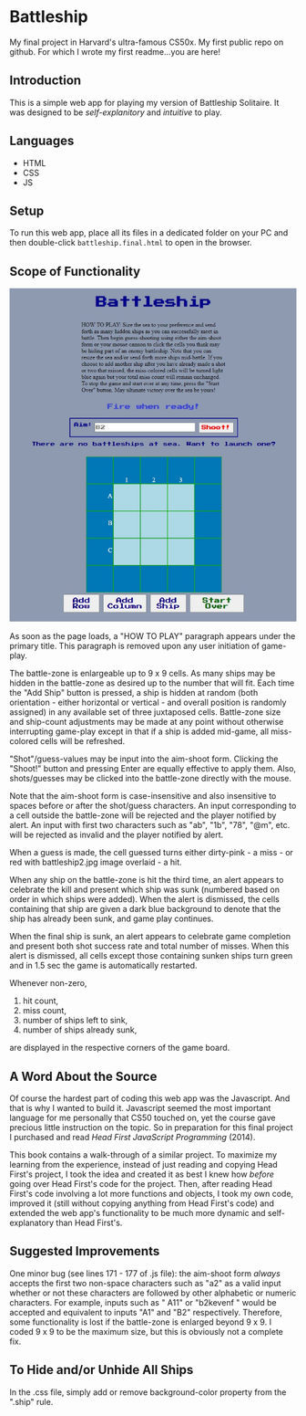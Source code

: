 # Battleship

My final project in Harvard's ultra-famous CS50x. 
My first public repo on github.
For which I wrote my first readme...you are here!

## Introduction

This is a simple web app for playing my version of Battleship Solitaire. It was designed to be *self-explanitory* and *intuitive* to play. 

## Languages 

- HTML 
- CSS 
- JS

## Setup

To run this web app, place all its files in a dedicated folder on your PC and then double-click `battleship.final.html` to open in the browser.

## Scope of Functionality

![Screenshot](whenOpened.jpg)

As soon as the page loads, a "HOW TO PLAY" paragraph appears under the primary title. This paragraph is removed upon any user initiation of game-play. 

The battle-zone is enlargeable up to 9 x 9 cells. As many ships may be hidden in the battle-zone as desired up to the number that will fit. Each time the "Add Ship" button is pressed, a ship is hidden at random (both orientation - either horizontal or vertical - and overall position is randomly assigned) in any available set of three juxtaposed cells. Battle-zone size and ship-count adjustments may be made at any point without otherwise interrupting game-play except in that if a ship is added mid-game, all miss-colored cells will be refreshed. 

"Shot"/guess-values may be input into the aim-shoot form. Clicking the "Shoot!" button and pressing Enter are equally effective to apply them. Also, shots/guesses may be clicked into the battle-zone directly with the mouse. 

Note that the aim-shoot form is case-insensitive and also insensitive to spaces before or after the shot/guess characters. An input corresponding to a cell outside the battle-zone will be rejected and the player notified by alert. An input with first two characters such as "ab", "1b", "78", "@m", etc. will be rejected as invalid and the player notified by alert. 

When a guess is made, the cell guessed turns either dirty-pink - a miss - or red with battleship2.jpg image overlaid - a hit. 

When any ship on the battle-zone is hit the third time, an alert appears to celebrate the kill and present which ship was sunk (numbered based on order in which ships were added). When the alert is dismissed, the cells containing that ship are given a dark blue background to denote that the ship has already been sunk, and game play continues.

When the final ship is sunk, an alert appears to celebrate game completion and present both shot success rate and total number of misses. When this alert is dismissed, all cells except those containing sunken ships turn green and in 1.5 sec the game is automatically restarted.

Whenever non-zero, 
1. hit count, 
2. miss count, 
3. number of ships left to sink,  
4. number of ships already sunk,

are displayed in the respective corners of the game board. 

## A Word About the Source

Of course the hardest part of coding this web app was the Javascript. And that is why I wanted to build it. Javascript seemed the most important language for me personally that CS50 touched on, yet the course gave precious little instruction on the topic. So in preparation for this final project I purchased and read *Head First JavaScript Programming* (2014). 

This book contains a walk-through of a similar project. To maximize my learning from the experience, instead of just reading and copying Head First's project, I took the idea and created it as best I knew how *before* going over Head First's code for the project. Then, after reading Head First's code involving a lot more functions and objects, I took my own code, improved it (still without copying anything from Head First's code) and extended the web app's functionality to be much more dynamic and self-explanatory than Head First's.

## Suggested Improvements

One minor bug (see lines 171 - 177 of .js file): the aim-shoot form *always* accepts the first two non-space characters such as "a2" as a valid input whether or not these characters are followed by other alphabetic or numeric characters. For example, inputs such as "  A11" or "b2kevenf  " would be accepted and equivalent to inputs "A1" and "B2" respectively. Therefore, some functionality is lost if the battle-zone is enlarged beyond 9 x 9. I coded 9 x 9 to be the maximum size, but this is obviously not a complete fix. 

## To Hide and/or Unhide All Ships

In the .css file, simply add or remove background-color property from the ".ship" rule.
